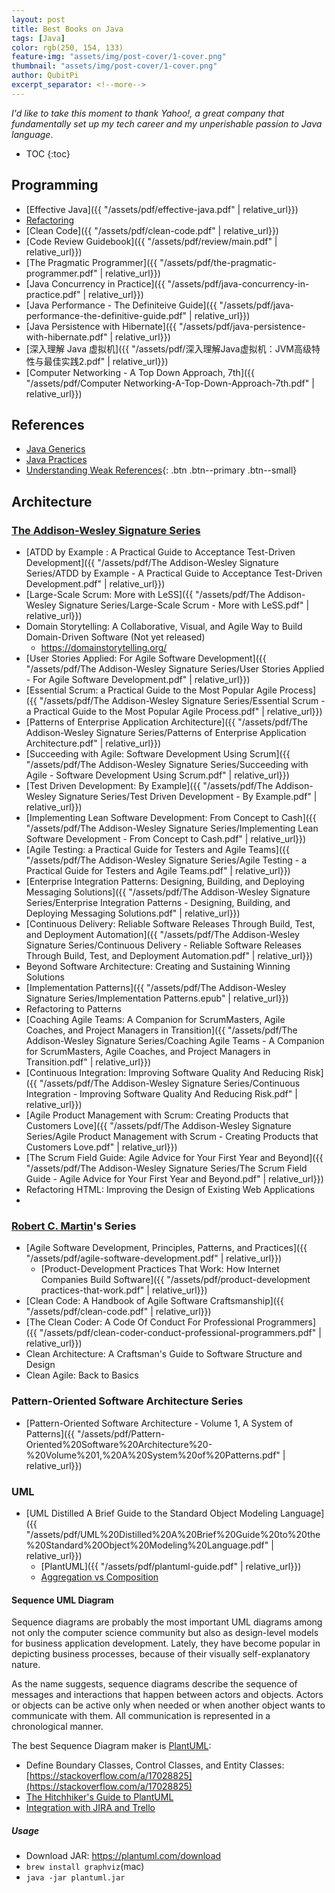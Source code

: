 ```yaml
---
layout: post
title: Best Books on Java
tags: [Java]
color: rgb(250, 154, 133)
feature-img: "assets/img/post-cover/1-cover.png"
thumbnail: "assets/img/post-cover/1-cover.png"
author: QubitPi
excerpt_separator: <!--more-->
---
```


*I'd like to take this moment to thank Yahoo!, a great company that fundamentally set up my tech career and my
unperishable passion to Java language*.

<!--more-->

* TOC
{:toc}

## Programming

* [Effective Java]({{ "/assets/pdf/effective-java.pdf" | relative_url}})
* [Refactoring](https://www.refactoring.com/)
* [Clean Code]({{ "/assets/pdf/clean-code.pdf" | relative_url}})
* [Code Review Guidebook]({{ "/assets/pdf/review/main.pdf" | relative_url}})
* [The Pragmatic Programmer]({{ "/assets/pdf/the-pragmatic-programmer.pdf" | relative_url}})
* [Java Concurrency in Practice]({{ "/assets/pdf/java-concurrency-in-practice.pdf" | relative_url}})
* [Java Performance - The Definiteive Guide]({{ "/assets/pdf/java-performance-the-definitive-guide.pdf" | relative_url}})
* [Java Persistence with Hibernate]({{ "/assets/pdf/java-persistence-with-hibernate.pdf" | relative_url}})
* [深入理解 Java 虚拟机]({{ "/assets/pdf/深入理解Java虚拟机：JVM高级特性与最佳实践2.pdf" | relative_url}})
* [Computer Networking - A Top Down Approach, 7th]({{ "/assets/pdf/Computer Networking-A-Top-Down-Approach-7th.pdf" | relative_url}})

## References

* [Java Generics](http://www.angelikalanger.com/GenericsFAQ/JavaGenericsFAQ.html)
* [Java Practices](http://www.javapractices.com/home/HomeAction.do)
* [Understanding Weak References](https://web.archive.org/web/20061130103858/http://weblogs.java.net/blog/enicholas/archive/2006/05/understanding_w.html){: .btn .btn--primary .btn--small}

## Architecture

### [The Addison-Wesley Signature Series](https://www.thriftbooks.com/series/the-addison-wesley-signature-series/92687/)

* [ATDD by Example : A Practical Guide to Acceptance Test-Driven Development]({{ "/assets/pdf/The Addison-Wesley Signature Series/ATDD by Example - A Practical Guide to Acceptance Test-Driven Development.pdf" | relative_url}})
* [Large-Scale Scrum: More with LeSS]({{ "/assets/pdf/The Addison-Wesley Signature Series/Large-Scale Scrum - More with LeSS.pdf" | relative_url}})
* Domain Storytelling: A Collaborative, Visual, and Agile Way to Build Domain-Driven Software (Not yet released)
  - https://domainstorytelling.org/
* [User Stories Applied: For Agile Software Development]({{ "/assets/pdf/The Addison-Wesley Signature Series/User Stories Applied - For Agile Software Development.pdf" | relative_url}})
* [Essential Scrum: a Practical Guide to the Most Popular Agile Process]({{ "/assets/pdf/The Addison-Wesley Signature Series/Essential Scrum - a Practical Guide to the Most Popular Agile Process.pdf" | relative_url}})
* [Patterns of Enterprise Application Architecture]({{ "/assets/pdf/The Addison-Wesley Signature Series/Patterns of Enterprise Application Architecture.pdf" | relative_url}})
* [Succeeding with Agile: Software Development Using Scrum]({{ "/assets/pdf/The Addison-Wesley Signature Series/Succeeding with Agile - Software Development Using Scrum.pdf" | relative_url}})
* [Test Driven Development: By Example]({{ "/assets/pdf/The Addison-Wesley Signature Series/Test Driven Development - By Example.pdf" | relative_url}})
* [Implementing Lean Software Development: From Concept to Cash]({{ "/assets/pdf/The Addison-Wesley Signature Series/Implementing Lean Software Development - From Concept to Cash.pdf" | relative_url}})
* [Agile Testing: a Practical Guide for Testers and Agile Teams]({{ "/assets/pdf/The Addison-Wesley Signature Series/Agile Testing - a Practical Guide for Testers and Agile Teams.pdf" | relative_url}})
* [Enterprise Integration Patterns: Designing, Building, and Deploying Messaging Solutions]({{ "/assets/pdf/The Addison-Wesley Signature Series/Enterprise Integration Patterns - Designing, Building, and Deploying Messaging Solutions.pdf" | relative_url}})
* [Continuous Delivery: Reliable Software Releases Through Build, Test, and Deployment Automation]({{ "/assets/pdf/The Addison-Wesley Signature Series/Continuous Delivery - Reliable Software Releases Through Build, Test, and Deployment Automation.pdf" | relative_url}})
* Beyond Software Architecture: Creating and Sustaining Winning Solutions
* [Implementation Patterns]({{ "/assets/pdf/The Addison-Wesley Signature Series/Implementation Patterns.epub" | relative_url}})
* Refactoring to Patterns
* [Coaching Agile Teams: A Companion for ScrumMasters, Agile Coaches, and Project Managers in Transition]({{ "/assets/pdf/The Addison-Wesley Signature Series/Coaching Agile Teams - A Companion for ScrumMasters, Agile Coaches, and Project Managers in Transition.pdf" | relative_url}})
* [Continuous Integration: Improving Software Quality And Reducing Risk]({{ "/assets/pdf/The Addison-Wesley Signature Series/Continuous Integration - Improving Software Quality And Reducing Risk.pdf" | relative_url}})
* [Agile Product Management with Scrum: Creating Products that Customers Love]({{ "/assets/pdf/The Addison-Wesley Signature Series/Agile Product Management with Scrum - Creating Products that Customers Love.pdf" | relative_url}})
* [The Scrum Field Guide: Agile Advice for Your First Year and Beyond]({{ "/assets/pdf/The Addison-Wesley Signature Series/The Scrum Field Guide - Agile Advice for Your First Year and Beyond.pdf" | relative_url}})
* Refactoring HTML: Improving the Design of Existing Web Applications
* 

### [Robert C. Martin](http://cleancoder.com/products)'s Series

* [Agile Software Development, Principles, Patterns, and Practices]({{ "/assets/pdf/agile-software-development.pdf" | relative_url}})
    - [Product-Development Practices That Work: How Internet Companies Build Software]({{ "/assets/pdf/product-development practices-that-work.pdf" | relative_url}})
* [Clean Code: A Handbook of Agile Software Craftsmanship]({{ "/assets/pdf/clean-code.pdf" | relative_url}})
* [The Clean Coder: A Code Of Conduct For Professional Programmers]({{ "/assets/pdf/clean-coder-conduct-professional-programmers.pdf" | relative_url}})
* Clean Architecture: A Craftsman's Guide to Software Structure and Design
* Clean Agile: Back to Basics

### Pattern-Oriented Software Architecture Series

* [Pattern-Oriented Software Architecture - Volume 1, A System of Patterns]({{ "/assets/pdf/Pattern-Oriented%20Software%20Architecture%20-%20Volume%201,%20A%20System%20of%20Patterns.pdf" | relative_url}})

### UML

* [UML Distilled A Brief Guide to the Standard Object Modeling Language]({{ "/assets/pdf/UML%20Distilled%20A%20Brief%20Guide%20to%20the%20Standard%20Object%20Modeling%20Language.pdf" | relative_url}})
    - [PlantUML]({{ "/assets/pdf/plantuml-guide.pdf" | relative_url}})
    - [Aggregation vs Composition](https://softwareengineering.stackexchange.com/a/61527)

#### Sequence UML Diagram

Sequence diagrams are probably the most important UML diagrams among not only the computer science community but also as
design-level models for business application development. Lately, they have become popular in depicting business
processes, because of their visually self-explanatory nature.

As the name suggests, sequence diagrams describe the sequence of messages and interactions that happen between actors
and objects. Actors or objects can be active only when needed or when another object wants to communicate with them. All
communication is represented in a chronological manner.

The best Sequence Diagram maker is [PlantUML](https://plantuml.com/):

* Define Boundary Classes, Control Classes, and Entity Classes:
  [https://stackoverflow.com/a/17028825](https://stackoverflow.com/a/17028825)
* [The Hitchhiker's Guide to PlantUML](https://crashedmind.github.io/PlantUMLHitchhikersGuide/index.html)
* [Integration with JIRA and Trello](https://drawio-app.com/uml-class-diagrams-in-draw-io/)

##### Usage

* Download JAR: https://plantuml.com/download
* `brew install graphviz`(mac)
* `java -jar plantuml.jar`
